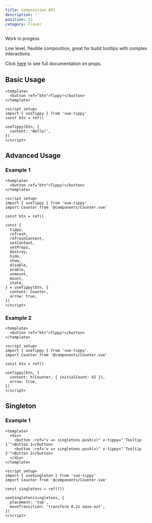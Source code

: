```yaml
---
title: Composition API
description: ''
position: 13
category: Flavor
---
```


<alert type="warning"> Work in progess </alert>

Low level, flexible composition, great for build tooltips with complex interactions.

Click [here](/props) to see full documentation on props.

## Basic Usage

```vue
<template>
  <button ref="btn">Tippy!</button>
</template>

<script setup>
import { useTippy } from 'vue-tippy'
const btn = ref()

useTippy(btn, {
  content: 'Hello!',
})
</script>
```

## Advanced Usage

### Example 1

```vue
<template>
  <button ref="btn">Tippy!</button>
</template>

<script setup>
import { useTippy } from 'vue-tippy'
import Counter from '@components/Counter.vue'

const btn = ref()

const {
  tippy,
  refresh,
  refreshContent,
  setContent,
  setProps,
  destroy,
  hide,
  show,
  disable,
  enable,
  unmount,
  mount,
  state,
} = useTippy(btn, {
  content: Counter,
  arrow: true,
})
</script>
```

### Example 2

```vue
<template>
  <button ref="btn">Tippy!</button>
</template>

<script setup>
import { useTippy } from 'vue-tippy'
import Counter from '@components/Counter.vue'

const btn = ref()

useTippy(btn, {
  content: h(Counter, { initialCount: 42 }),
  arrow: true,
})
</script>
```

## Singleton

### Example 1

```vue
<template>
  <div>
    <button :ref="v => singletons.push(v)" v-tippy="'Tooltip 1'">Button 1</button>
    <button :ref="v => singletons.push(v)" v-tippy="'Tooltip 2'">Button 2</button>
  </div>
</template>

<script setup>
import { useSingleton } from 'vue-tippy'
import Counter from '@components/Counter.vue'

const singletons = ref([])

useSingleton(singletons, {
  placement: 'top',
  moveTransition: 'transform 0.2s ease-out',
})
</script>
```
